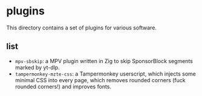 # plugins

This directory contains a set of plugins for various software.

## list

- `mpv-sbskip`: a MPV plugin written in Zig to skip SponsorBlock segments marked by yt-dlp.
- `tampermonkey-mzte-css`: a Tampermonkey userscript, which injects some minimal CSS into every page, which removes rounded corners (fuck rounded corners!) and improves fonts.
